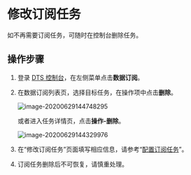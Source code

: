# 修改订阅任务

如不再需要订阅任务，可随时在控制台删除任务。

## 操作步骤

1. 登录 [DTS 控制台](http://dts-console.jdcloud.com/subscription/list)，在左侧菜单点击**数据订阅**。

2. 在数据订阅列表页，选择目标任务，在操作项中点击**删除**。

   ![image-20200629144748295](D:\MD\DTS\帮助文档\image\Data-Transmission-Service\dts-035.png)

   或者进入任务详情页，点击**操作-删除**。

   ![image-20200629144329976](D:\MD\DTS\帮助文档\image\Data-Transmission-Service\dts-034.png)

3. 在“修改订阅任务”页面填写相应信息，请参考“[配置订阅任务](Config-Subscription-Task.md)”。

4. 订阅任务删除后不可恢复，请慎重处理。